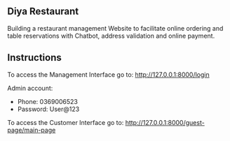 ## Diya Restaurant

Building a restaurant management Website to facilitate online ordering and table reservations with Chatbot, address validation and online payment.

## Instructions

To access the Management Interface go to:
http://127.0.0.1:8000/login

Admin account:

-   Phone: 0369006523
-   Password: User@123

To access the Customer Interface go to:
http://127.0.0.1:8000/guest-page/main-page
